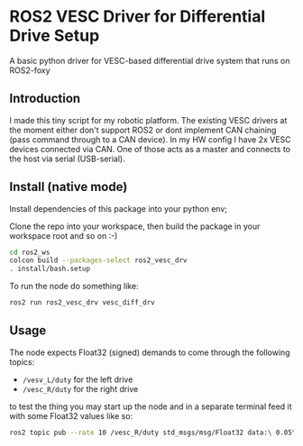 # ROS2 VESC Driver for Differential Drive Setup

A basic python driver for VESC-based differential drive system that runs on ROS2-foxy

## Introduction

I made this tiny script for my robotic platform. The existing VESC drivers at the moment either don't support ROS2 or dont implement CAN chaining (pass command through to a CAN device). In my HW config I have 2x VESC devices connected via CAN. One of those acts as a master and connects to the host via serial (USB-serial).

## Install (native mode)

Install dependencies of this package into your python env;

Clone the repo into your workspace, then build the package in your workspace root and so on :-)

```bash
cd ros2_ws
colcon build --packages-select ros2_vesc_drv
. install/bash.setup
```

To run the node do something like:

```bash
ros2 run ros2_vesc_drv vesc_diff_drv
```

## Usage

The node expects Float32 (signed) demands to come through the following topics:

- `/vesv_L/duty` for the left drive
- `/vesc_R/duty` for the right drive

to test the thing you may start up the node and in a separate terminal feed it with some Float32 values like so:

```bash
ros2 topic pub --rate 10 /vesc_R/duty std_msgs/msg/Float32 data:\ 0.05\
```
